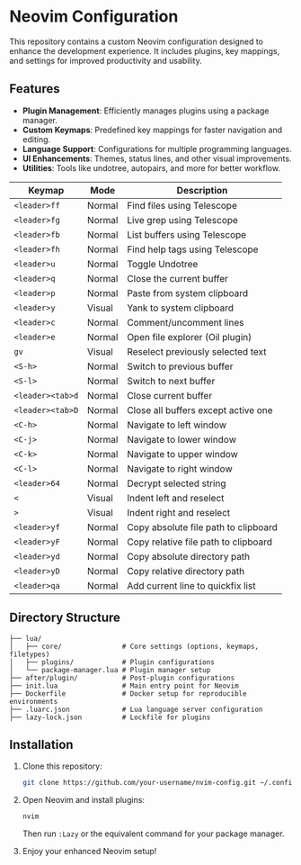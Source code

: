 # Neovim Configuration

This repository contains a custom Neovim configuration designed to enhance the development experience. It includes plugins, key mappings, and settings for improved productivity and usability.

## Features

- **Plugin Management**: Efficiently manages plugins using a package manager.
- **Custom Keymaps**: Predefined key mappings for faster navigation and editing.
- **Language Support**: Configurations for multiple programming languages.
- **UI Enhancements**: Themes, status lines, and other visual improvements.
- **Utilities**: Tools like undotree, autopairs, and more for better workflow.

| Keymap               | Mode   | Description                          |
|----------------------|--------|--------------------------------------|
| `<leader>ff`         | Normal | Find files using Telescope           |
| `<leader>fg`         | Normal | Live grep using Telescope            |
| `<leader>fb`         | Normal | List buffers using Telescope         |
| `<leader>fh`         | Normal | Find help tags using Telescope       |
| `<leader>u`          | Normal | Toggle Undotree                      |
| `<leader>q`          | Normal | Close the current buffer             |
| `<leader>p`          | Normal | Paste from system clipboard          |
| `<leader>y`          | Visual | Yank to system clipboard             |
| `<leader>c`          | Normal | Comment/uncomment lines              |
| `<leader>e`          | Normal | Open file explorer (Oil plugin)      |
| `gv`                 | Visual | Reselect previously selected text    |
| `<S-h>`              | Normal | Switch to previous buffer            |
| `<S-l>`              | Normal | Switch to next buffer                |
| `<leader><tab>d`     | Normal | Close current buffer                 |
| `<leader><tab>D`     | Normal | Close all buffers except active one  |
| `<C-h>`              | Normal | Navigate to left window              |
| `<C-j>`              | Normal | Navigate to lower window             |
| `<C-k>`              | Normal | Navigate to upper window             |
| `<C-l>`              | Normal | Navigate to right window             |
| `<leader>64`         | Normal | Decrypt selected string              |
| `<`                  | Visual | Indent left and reselect             |
| `>`                  | Visual | Indent right and reselect            |
| `<leader>yf`         | Normal | Copy absolute file path to clipboard |
| `<leader>yF`         | Normal | Copy relative file path to clipboard |
| `<leader>yd`         | Normal | Copy absolute directory path         |
| `<leader>yD`         | Normal | Copy relative directory path         |
| `<leader>qa`         | Normal | Add current line to quickfix list    |

## Directory Structure

```plaintext
├── lua/
│   ├── core/               # Core settings (options, keymaps, filetypes)
│   ├── plugins/            # Plugin configurations
│   └── package-manager.lua # Plugin manager setup
├── after/plugin/           # Post-plugin configurations
├── init.lua                # Main entry point for Neovim
├── Dockerfile              # Docker setup for reproducible environments
├── .luarc.json             # Lua language server configuration
├── lazy-lock.json          # Lockfile for plugins
```

## Installation

1. Clone this repository:
   ```bash
   git clone https://github.com/your-username/nvim-config.git ~/.config/nvim
   ```
2. Open Neovim and install plugins:
   ```bash
   nvim
   ```
   Then run `:Lazy` or the equivalent command for your package manager.

3. Enjoy your enhanced Neovim setup!
